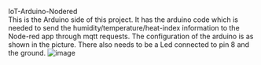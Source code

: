 IoT-Arduino-Nodered  
This is the Arduino side of this project. It has the arduino code which is needed to send the humidity/temperature/heat-index information to the Node-red app through mqtt requests. The configuration of the arduino is as shown in the picture. There also needs to be a Led connected to pin 8 and the ground.
![image](https://github.com/geor999/IoT-App/assets/72676920/e0c28814-41ae-492b-8eb5-3c606f3a9c6f)
